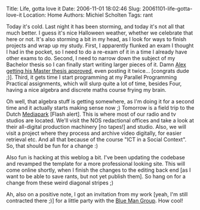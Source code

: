 Title: Life, gotta love it
Date: 2006-11-01 18:02:46
Slug: 20061101-life-gotta-love-it
Location: Home
Authors: Michiel Scholten
Tags: rant

<p>Today it's cold. Last night it has been storming, and today it's not all that much better. I guess it's nice Halloween weather, whether we celebrate that here or not. It's also storming a bit in my head, as I look for ways to finish projects and wrap up my study. First, I apparently flunked an exam I thought I had in the pocket, so I need to do a re-exam of it in a time I already have other exams to do. Second, I need to narrow down the subject of my Bachelor thesis so I can finally start writing larger pieces of it. Damn <a href="http://www.alextreme.org/drupal/?q=node/473">Alex getting his Master thesis approved</a>, even posting it twice... [congrats dude ;)]. Third, it gets time I start programming at my Parallel Programming Practical assignments, which will slurp quite a lot of time, besides Four, having a nice algebra and discrete maths course frying my brain.</p>

<p>Oh well, that algebra stuff is getting somewhere, as I'm doing it for a second time and it actually starts making sense now ;) Tomorrow is a field trip to the Dutch <a href="http://www.mediapark.nl/">Mediapark</a> [Flash alert]. This is where most of our radio and tv studios are located. We'll visit the NOS redactional offices and take a look at their all-digital production machinery [no tapes!] and studio. Also, we will visit a project where they process and archive video digitally, for easier retrieval etc. And all that because of the course "ICT in a Social Context". So, that should be fun for a change :)</p>

<p>Also fun is hacking at this weblog a bit. I've been updating the codebase and revamped the template for a more professional looking site. This will come online shortly, when I finish the changes to the editing back end [as I want to be able to save rants, but not yet publish them]. So hang on for a change from these weird diagonal stripes ;)</p>

<p>Ah, also on a positive note, I got an invitation from my work [yeah, I'm still contracted there ;)] for a little party with the <a href="http://www.blueman.com/">Blue Man Group</a>. How cool!</p>